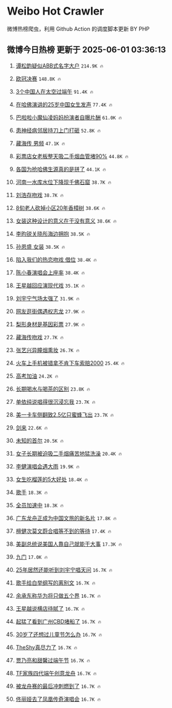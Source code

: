 # Weibo Hot Crawler 



微博热榜爬虫，利用 Github Action 的调度脚本更新 BY PHP 


## 微博今日热榜 更新于 2025-06-01 03:36:13 
1. [谭松韵疑似ABB式名字大户](https://s.weibo.com/weibo?q=%E8%B0%AD%E6%9D%BE%E9%9F%B5%E7%96%91%E4%BC%BCABB%E5%BC%8F%E5%90%8D%E5%AD%97%E5%A4%A7%E6%88%B7&t=31&band_rank=1&Refer=top) `214.9K 🔥` 

1. [欧冠决赛](https://s.weibo.com/weibo?q=%E6%AC%A7%E5%86%A0%E5%86%B3%E8%B5%9B&t=31&band_rank=2&Refer=top) `148.8K 🔥` 

1. [3个中国人在太空过端午](https://s.weibo.com/weibo?q=%233%E4%B8%AA%E4%B8%AD%E5%9B%BD%E4%BA%BA%E5%9C%A8%E5%A4%AA%E7%A9%BA%E8%BF%87%E7%AB%AF%E5%8D%88%23&t=31&band_rank=3&Refer=top) `91.4K 🔥` 

1. [在哈佛演讲的25岁中国女生发声](https://s.weibo.com/weibo?q=%23%E5%9C%A8%E5%93%88%E4%BD%9B%E6%BC%94%E8%AE%B2%E7%9A%8425%E5%B2%81%E4%B8%AD%E5%9B%BD%E5%A5%B3%E7%94%9F%E5%8F%91%E5%A3%B0%23&t=31&band_rank=4&Refer=top) `77.4K 🔥` 

1. [巴啦啦小魔仙凌妈妈扮演者自曝片酬](https://s.weibo.com/weibo?q=%23%E5%B7%B4%E5%95%A6%E5%95%A6%E5%B0%8F%E9%AD%94%E4%BB%99%E5%87%8C%E5%A6%88%E5%A6%88%E6%89%AE%E6%BC%94%E8%80%85%E8%87%AA%E6%9B%9D%E7%89%87%E9%85%AC%23&t=31&band_rank=5&Refer=top) `61.0K 🔥` 

1. [患神经病邻居持刀上门打砸](https://s.weibo.com/weibo?q=%E6%82%A3%E7%A5%9E%E7%BB%8F%E7%97%85%E9%82%BB%E5%B1%85%E6%8C%81%E5%88%80%E4%B8%8A%E9%97%A8%E6%89%93%E7%A0%B8&t=31&band_rank=6&Refer=top) `52.8K 🔥` 

1. [藏海传 男频](https://s.weibo.com/weibo?q=%E8%97%8F%E6%B5%B7%E4%BC%A0%20%E7%94%B7%E9%A2%91&t=31&band_rank=7&Refer=top) `47.1K 🔥` 

1. [彩票店女老板整天吸二手烟血管堵90%](https://s.weibo.com/weibo?q=%23%E5%BD%A9%E7%A5%A8%E5%BA%97%E5%A5%B3%E8%80%81%E6%9D%BF%E6%95%B4%E5%A4%A9%E5%90%B8%E4%BA%8C%E6%89%8B%E7%83%9F%E8%A1%80%E7%AE%A1%E5%A0%B590%25%23&t=31&band_rank=8&Refer=top) `44.8K 🔥` 

1. [各国为抢哈佛生源真的是拼了](https://s.weibo.com/weibo?q=%23%E5%90%84%E5%9B%BD%E4%B8%BA%E6%8A%A2%E5%93%88%E4%BD%9B%E7%94%9F%E6%BA%90%E7%9C%9F%E7%9A%84%E6%98%AF%E6%8B%BC%E4%BA%86%23&t=31&band_rank=9&Refer=top) `44.1K 🔥` 

1. [河南一水库水位下降现千佛石窟](https://s.weibo.com/weibo?q=%23%E6%B2%B3%E5%8D%97%E4%B8%80%E6%B0%B4%E5%BA%93%E6%B0%B4%E4%BD%8D%E4%B8%8B%E9%99%8D%E7%8E%B0%E5%8D%83%E4%BD%9B%E7%9F%B3%E7%AA%9F%23&t=31&band_rank=10&Refer=top) `38.7K 🔥` 

1. [刘浩存吻戏](https://s.weibo.com/weibo?q=%23%E5%88%98%E6%B5%A9%E5%AD%98%E5%90%BB%E6%88%8F%23&t=31&band_rank=11&Refer=top) `38.7K 🔥` 

1. [8旬老人砍掉小区20年香樟树](https://s.weibo.com/weibo?q=%238%E6%97%AC%E8%80%81%E4%BA%BA%E7%A0%8D%E6%8E%89%E5%B0%8F%E5%8C%BA20%E5%B9%B4%E9%A6%99%E6%A8%9F%E6%A0%91%23&t=31&band_rank=12&Refer=top) `38.6K 🔥` 

1. [女装这种设计的意义在于没有意义](https://s.weibo.com/weibo?q=%E5%A5%B3%E8%A3%85%E8%BF%99%E7%A7%8D%E8%AE%BE%E8%AE%A1%E7%9A%84%E6%84%8F%E4%B9%89%E5%9C%A8%E4%BA%8E%E6%B2%A1%E6%9C%89%E6%84%8F%E4%B9%89&t=31&band_rank=13&Refer=top) `38.6K 🔥` 

1. [李昀锐关晓彤海边拥抱](https://s.weibo.com/weibo?q=%23%E6%9D%8E%E6%98%80%E9%94%90%E5%85%B3%E6%99%93%E5%BD%A4%E6%B5%B7%E8%BE%B9%E6%8B%A5%E6%8A%B1%23&t=31&band_rank=14&Refer=top) `38.5K 🔥` 

1. [孙恩盛 女装](https://s.weibo.com/weibo?q=%E5%AD%99%E6%81%A9%E7%9B%9B%20%E5%A5%B3%E8%A3%85&t=31&band_rank=15&Refer=top) `38.5K 🔥` 

1. [陷入我们的热恋吻戏 借位](https://s.weibo.com/weibo?q=%E9%99%B7%E5%85%A5%E6%88%91%E4%BB%AC%E7%9A%84%E7%83%AD%E6%81%8B%E5%90%BB%E6%88%8F%20%E5%80%9F%E4%BD%8D&t=31&band_rank=16&Refer=top) `38.4K 🔥` 

1. [陈小春演唱会上座率](https://s.weibo.com/weibo?q=%E9%99%88%E5%B0%8F%E6%98%A5%E6%BC%94%E5%94%B1%E4%BC%9A%E4%B8%8A%E5%BA%A7%E7%8E%87&t=31&band_rank=17&Refer=top) `38.4K 🔥` 

1. [王星越回应演现代戏](https://s.weibo.com/weibo?q=%23%E7%8E%8B%E6%98%9F%E8%B6%8A%E5%9B%9E%E5%BA%94%E6%BC%94%E7%8E%B0%E4%BB%A3%E6%88%8F%23&t=31&band_rank=18&Refer=top) `35.1K 🔥` 

1. [刘宇宁气场太强了](https://s.weibo.com/weibo?q=%23%E5%88%98%E5%AE%87%E5%AE%81%E6%B0%94%E5%9C%BA%E5%A4%AA%E5%BC%BA%E4%BA%86%23&t=31&band_rank=19&Refer=top) `31.9K 🔥` 

1. [网友逛街偶遇权志龙](https://s.weibo.com/weibo?q=%23%E7%BD%91%E5%8F%8B%E9%80%9B%E8%A1%97%E5%81%B6%E9%81%87%E6%9D%83%E5%BF%97%E9%BE%99%23&t=31&band_rank=20&Refer=top) `27.9K 🔥` 

1. [梨形身材是基因彩票](https://s.weibo.com/weibo?q=%23%E6%A2%A8%E5%BD%A2%E8%BA%AB%E6%9D%90%E6%98%AF%E5%9F%BA%E5%9B%A0%E5%BD%A9%E7%A5%A8%23&t=31&band_rank=21&Refer=top) `27.9K 🔥` 

1. [藏海传吻戏](https://s.weibo.com/weibo?q=%23%E8%97%8F%E6%B5%B7%E4%BC%A0%E5%90%BB%E6%88%8F%23&t=31&band_rank=22&Refer=top) `27.7K 🔥` 

1. [张艺兴异瞳烟熏妆](https://s.weibo.com/weibo?q=%E5%BC%A0%E8%89%BA%E5%85%B4%E5%BC%82%E7%9E%B3%E7%83%9F%E7%86%8F%E5%A6%86&t=31&band_rank=23&Refer=top) `26.7K 🔥` 

1. [火车上手机被错拿不肯下车索赔2000](https://s.weibo.com/weibo?q=%23%E7%81%AB%E8%BD%A6%E4%B8%8A%E6%89%8B%E6%9C%BA%E8%A2%AB%E9%94%99%E6%8B%BF%E4%B8%8D%E8%82%AF%E4%B8%8B%E8%BD%A6%E7%B4%A2%E8%B5%942000%23&t=31&band_rank=24&Refer=top) `25.4K 🔥` 

1. [高考加油](https://s.weibo.com/weibo?q=%23%E9%AB%98%E8%80%83%E5%8A%A0%E6%B2%B9%23&t=31&band_rank=25&Refer=top) `24.2K 🔥` 

1. [长期喝水与喝茶的区别](https://s.weibo.com/weibo?q=%E9%95%BF%E6%9C%9F%E5%96%9D%E6%B0%B4%E4%B8%8E%E5%96%9D%E8%8C%B6%E7%9A%84%E5%8C%BA%E5%88%AB&t=31&band_rank=26&Refer=top) `23.8K 🔥` 

1. [单依纯说唱得很沉浸忘我](https://s.weibo.com/weibo?q=%23%E5%8D%95%E4%BE%9D%E7%BA%AF%E8%AF%B4%E5%94%B1%E5%BE%97%E5%BE%88%E6%B2%89%E6%B5%B8%E5%BF%98%E6%88%91%23&t=31&band_rank=27&Refer=top) `23.7K 🔥` 

1. [美一卡车侧翻致2.5亿只蜜蜂飞出](https://s.weibo.com/weibo?q=%23%E7%BE%8E%E4%B8%80%E5%8D%A1%E8%BD%A6%E4%BE%A7%E7%BF%BB%E8%87%B42.5%E4%BA%BF%E5%8F%AA%E8%9C%9C%E8%9C%82%E9%A3%9E%E5%87%BA%23&t=31&band_rank=28&Refer=top) `23.7K 🔥` 

1. [剑来](https://s.weibo.com/weibo?q=%E5%89%91%E6%9D%A5&t=31&band_rank=29&Refer=top) `22.6K 🔥` 

1. [未知的首尔](https://s.weibo.com/weibo?q=%E6%9C%AA%E7%9F%A5%E7%9A%84%E9%A6%96%E5%B0%94&t=31&band_rank=30&Refer=top) `20.5K 🔥` 

1. [女子长期被迫吸二手烟痛苦地猛洗澡](https://s.weibo.com/weibo?q=%23%E5%A5%B3%E5%AD%90%E9%95%BF%E6%9C%9F%E8%A2%AB%E8%BF%AB%E5%90%B8%E4%BA%8C%E6%89%8B%E7%83%9F%E7%97%9B%E8%8B%A6%E5%9C%B0%E7%8C%9B%E6%B4%97%E6%BE%A1%23&t=31&band_rank=31&Refer=top) `20.4K 🔥` 

1. [李健演唱会遇大雨](https://s.weibo.com/weibo?q=%E6%9D%8E%E5%81%A5%E6%BC%94%E5%94%B1%E4%BC%9A%E9%81%87%E5%A4%A7%E9%9B%A8&t=31&band_rank=32&Refer=top) `19.9K 🔥` 

1. [女生吃榴莲的5大好处](https://s.weibo.com/weibo?q=%E5%A5%B3%E7%94%9F%E5%90%83%E6%A6%B4%E8%8E%B2%E7%9A%845%E5%A4%A7%E5%A5%BD%E5%A4%84&t=31&band_rank=33&Refer=top) `18.4K 🔥` 

1. [歌手](https://s.weibo.com/weibo?q=%E6%AD%8C%E6%89%8B&t=31&band_rank=34&Refer=top) `18.3K 🔥` 

1. [全员加速中](https://s.weibo.com/weibo?q=%E5%85%A8%E5%91%98%E5%8A%A0%E9%80%9F%E4%B8%AD&t=31&band_rank=35&Refer=top) `18.3K 🔥` 

1. [广东龙舟正成为中国文旅的新名片](https://s.weibo.com/weibo?q=%23%E5%B9%BF%E4%B8%9C%E9%BE%99%E8%88%9F%E6%AD%A3%E6%88%90%E4%B8%BA%E4%B8%AD%E5%9B%BD%E6%96%87%E6%97%85%E7%9A%84%E6%96%B0%E5%90%8D%E7%89%87%23&t=31&band_rank=36&Refer=top) `17.8K 🔥` 

1. [檀健次莫文蔚合唱等不到的等待](https://s.weibo.com/weibo?q=%23%E6%AA%80%E5%81%A5%E6%AC%A1%E8%8E%AB%E6%96%87%E8%94%9A%E5%90%88%E5%94%B1%E7%AD%89%E4%B8%8D%E5%88%B0%E7%9A%84%E7%AD%89%E5%BE%85%23&t=31&band_rank=37&Refer=top) `17.4K 🔥` 

1. [美副总统说美国人靠自己就能干大事](https://s.weibo.com/weibo?q=%23%E7%BE%8E%E5%89%AF%E6%80%BB%E7%BB%9F%E8%AF%B4%E7%BE%8E%E5%9B%BD%E4%BA%BA%E9%9D%A0%E8%87%AA%E5%B7%B1%E5%B0%B1%E8%83%BD%E5%B9%B2%E5%A4%A7%E4%BA%8B%23&t=31&band_rank=38&Refer=top) `17.3K 🔥` 

1. [九门](https://s.weibo.com/weibo?q=%E4%B9%9D%E9%97%A8&t=31&band_rank=39&Refer=top) `17.0K 🔥` 

1. [25年居然还能听到刘宇宁唱天问](https://s.weibo.com/weibo?q=25%E5%B9%B4%E5%B1%85%E7%84%B6%E8%BF%98%E8%83%BD%E5%90%AC%E5%88%B0%E5%88%98%E5%AE%87%E5%AE%81%E5%94%B1%E5%A4%A9%E9%97%AE&t=31&band_rank=40&Refer=top) `16.7K 🔥` 

1. [歌手给白举纲写的离别文](https://s.weibo.com/weibo?q=%E6%AD%8C%E6%89%8B%E7%BB%99%E7%99%BD%E4%B8%BE%E7%BA%B2%E5%86%99%E7%9A%84%E7%A6%BB%E5%88%AB%E6%96%87&t=31&band_rank=41&Refer=top) `16.7K 🔥` 

1. [余承东称华为将只做五个界](https://s.weibo.com/weibo?q=%23%E4%BD%99%E6%89%BF%E4%B8%9C%E7%A7%B0%E5%8D%8E%E4%B8%BA%E5%B0%86%E5%8F%AA%E5%81%9A%E4%BA%94%E4%B8%AA%E7%95%8C%23&t=31&band_rank=42&Refer=top) `16.7K 🔥` 

1. [王星越说横店待腻了](https://s.weibo.com/weibo?q=%23%E7%8E%8B%E6%98%9F%E8%B6%8A%E8%AF%B4%E6%A8%AA%E5%BA%97%E5%BE%85%E8%85%BB%E4%BA%86%23&t=31&band_rank=43&Refer=top) `16.7K 🔥` 

1. [起猛了看到广州CBD堵船了](https://s.weibo.com/weibo?q=%23%E8%B5%B7%E7%8C%9B%E4%BA%86%E7%9C%8B%E5%88%B0%E5%B9%BF%E5%B7%9ECBD%E5%A0%B5%E8%88%B9%E4%BA%86%23&t=31&band_rank=44&Refer=top) `16.7K 🔥` 

1. [30岁了还想过儿童节怎么办](https://s.weibo.com/weibo?q=%2330%E5%B2%81%E4%BA%86%E8%BF%98%E6%83%B3%E8%BF%87%E5%84%BF%E7%AB%A5%E8%8A%82%E6%80%8E%E4%B9%88%E5%8A%9E%23&t=31&band_rank=45&Refer=top) `16.7K 🔥` 

1. [TheShy真尽力了](https://s.weibo.com/weibo?q=%23TheShy%E7%9C%9F%E5%B0%BD%E5%8A%9B%E4%BA%86%23&t=31&band_rank=46&Refer=top) `16.7K 🔥` 

1. [贾乃亮和甜馨过端午节](https://s.weibo.com/weibo?q=%E8%B4%BE%E4%B9%83%E4%BA%AE%E5%92%8C%E7%94%9C%E9%A6%A8%E8%BF%87%E7%AB%AF%E5%8D%88%E8%8A%82&t=31&band_rank=47&Refer=top) `16.7K 🔥` 

1. [TF家族四代端午创意龙舟](https://s.weibo.com/weibo?q=%23TF%E5%AE%B6%E6%97%8F%E5%9B%9B%E4%BB%A3%E7%AB%AF%E5%8D%88%E5%88%9B%E6%84%8F%E9%BE%99%E8%88%9F%23&t=31&band_rank=48&Refer=top) `16.7K 🔥` 

1. [被龙舟赛的最后冲刺燃到了](https://s.weibo.com/weibo?q=%E8%A2%AB%E9%BE%99%E8%88%9F%E8%B5%9B%E7%9A%84%E6%9C%80%E5%90%8E%E5%86%B2%E5%88%BA%E7%87%83%E5%88%B0%E4%BA%86&t=31&band_rank=49&Refer=top) `16.7K 🔥` 

1. [佟丽娅去了凤凰传奇演唱会](https://s.weibo.com/weibo?q=%E4%BD%9F%E4%B8%BD%E5%A8%85%E5%8E%BB%E4%BA%86%E5%87%A4%E5%87%B0%E4%BC%A0%E5%A5%87%E6%BC%94%E5%94%B1%E4%BC%9A&t=31&band_rank=50&Refer=top) `16.7K 🔥` 

